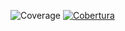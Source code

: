 ![Coverage](./coverage/badges.svg)
[![Cobertura](https://img.shields.io/badge/Cobertura-75%25-brightgreen)](URL_DO_RELATÓRIO_DE_COBERTURA)
